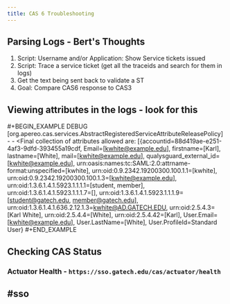```yaml
---
title: CAS 6 Troubleshooting
---
```


## Parsing Logs - Bert's Thoughts
1. Script: Username and/or Application: Show Service tickets issued
2. Script: Trace a service ticket (get all the traceids and search for them in logs)
3. Get the text being sent back to validate a ST
4. Goal: Compare CAS6 response to CAS3
## Viewing attributes in the logs - look for this
#+BEGIN_EXAMPLE
DEBUG [org.apereo.cas.services.AbstractRegisteredServiceAttributeReleasePolicy] -  - <Final collection of attributes allowed are: [{​​accountid=88d419ae-e251-4af3-9dfd-393455a19cdf, Email=[kwhite@example.edu], firstname=[Karl], lastname=[White], mail=[kwhite@example.edu], qualysguard_external_id=[kwhite@example.edu], urn:oasis:names:tc:SAML:2.0:attrname-format:unspecified=[kwhite], urn:oid:0.9.2342.19200300.100.1.1=[kwhite], urn:oid:0.9.2342.19200300.100.1.3=[kwhite@example.edu], urn:oid:1.3.6.1.4.1.5923.1.1.1.1=[student, member], urn:oid:1.3.6.1.4.1.5923.1.1.1.7=[], urn:oid:1.3.6.1.4.1.5923.1.1.1.9=[student@gatech.edu, member@gatech.edu], urn:oid:1.3.6.1.4.1.636.2.12.1.3=kwhite@AD.GATECH.EDU, urn:oid:2.5.4.3=[Karl White], urn:oid:2.5.4.4=[White], urn:oid:2.5.4.42=[Karl], User.Email=[kwhite@example.edu], User.LastName=[White], User.ProfileId=Standard User}
#+END_EXAMPLE
## Checking CAS Status
### Actuator Health - `https://sso.gatech.edu/cas/actuator/health`
## #sso
